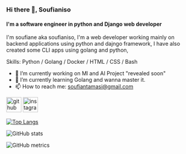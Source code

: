 ### Hi there 👋, Soufianiso
#### I'm a software engineer in python and Django web developer
I'm soufiane aka soufianiso, I'm a web developer working mainly on backend applications using python and dajngo framework, I have also created some CLI apps using golang and python, 

Skills: Python / Golang / Docker / HTML / CSS / Bash

- 🔭 I’m currently working on Ml and AI Project "revealed soon" 
- 🌱 I’m currently learning Golang and wanna master it. 
- 📫 How to reach me: soufiantamasi@gmail.com 


[<img src='https://cdn.jsdelivr.net/npm/simple-icons@3.0.1/icons/github.svg' alt='github' height='40'>](https://github.com/soufianiso)  [<img src='https://cdn.jsdelivr.net/npm/simple-icons@3.0.1/icons/instagram.svg' alt='instagram' height='40'>](https://www.instagram.com/soufianeait_/)  

[![Top Langs](https://github-readme-stats.vercel.app/api/top-langs/?username=soufianiso)](https://github.com/anuraghazra/github-readme-stats)

![GitHub stats](https://github-readme-stats.vercel.app/api?username=soufianiso&show_icons=true)  

![GitHub metrics](https://metrics.lecoq.io/soufianiso)  

